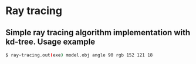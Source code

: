 Ray tracing
===========
Simple ray tracing algorithm implementation with kd-tree.
Usage example
-------------
```sh
$ ray-tracing.out(exe) model.obj angle 90 rgb 152 121 18
```